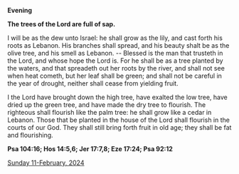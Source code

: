 **Evening**

**The trees of the Lord are full of sap.**
 
I will be as the dew unto Israel: he shall grow as the lily, and cast forth his roots as Lebanon. His branches shall spread, and his beauty shalt be as the olive tree, and his smell as Lebanon. -- Blessed is the man that trusteth in the Lord, and whose hope the Lord is. For he shall be as a tree planted by the waters, and that spreadeth out her roots by the river, and shall not see when heat cometh, but her leaf shall be green; and shall not be careful in the year of drought, neither shall cease from yielding fruit.
 
I the Lord have brought down the high tree, have exalted the low tree, have dried up the green tree, and have made the dry tree to flourish. The righteous shall flourish like the palm tree: he shall grow like a cedar in Lebanon. Those that be planted in the house of the Lord shall flourish in the courts of our God. They shall still bring forth fruit in old age; they shall be fat and flourishing.  

**Psa 104:16; Hos 14:5,6; Jer 17:7,8; Eze 17:24; Psa 92:12**

[Sunday 11-February, 2024](https://t.me/daily_light)
